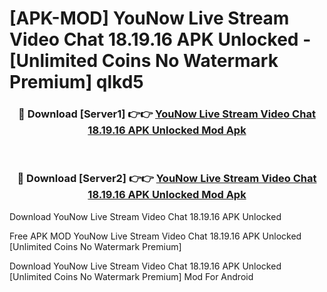 # [APK-MOD] YouNow  Live Stream Video Chat 18.19.16 APK Unlocked - [Unlimited Coins No Watermark Premium] qlkd5



<div align="center">
<h3>🔴 Download [Server1] 👉👉 <a href="https://momento.my/?title=YouNow__Live_Stream_Video_Chat_18.19.16_APK_Unlocked">YouNow  Live Stream Video Chat 18.19.16 APK Unlocked Mod Apk</a></h3><br>

<h3>🔴 Download [Server2] 👉👉 <a href="https://momento.my/?title=YouNow__Live_Stream_Video_Chat_18.19.16_APK_Unlocked">YouNow  Live Stream Video Chat 18.19.16 APK Unlocked Mod Apk</a></h3>
</div>



Download YouNow  Live Stream Video Chat 18.19.16 APK Unlocked 

Free APK MOD YouNow  Live Stream Video Chat 18.19.16 APK Unlocked [Unlimited Coins No Watermark Premium]

Download YouNow  Live Stream Video Chat 18.19.16 APK Unlocked [Unlimited Coins No Watermark Premium] Mod For Android
